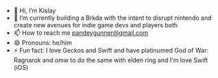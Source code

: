 - 👋 Hi, I’m Kislay
- 👀 I’m currently building a Brkda with the intent to disrupt nintendo and create new avenues for indie game devs and players both
- 📫 How to reach me pandeygunner@gmail.com
- 😄 Pronouns: he/him
- ⚡ Fun fact: I love Geckos and Swift and have platinumed God of War: Ragnarok and omw to do the same with elden ring and I'm love Swift (iOS)

<!---
PK12345Me/PK12345Me is a ✨ special ✨ repository because its `README.md` (this file) appears on your GitHub profile.
You can click the Preview link to take a look at your changes.
--->
